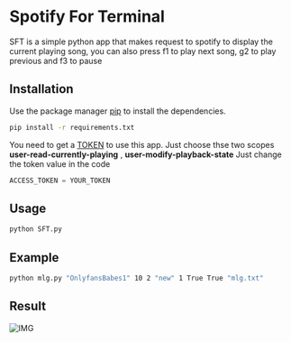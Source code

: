# Spotify For Terminal

SFT is a simple python app that makes request to spotify to display the current playing song, you can also press f1 to play next song, g2 to play previous and f3 to pause

## Installation

Use the package manager [pip](https://pip.pypa.io/en/stable/) to install the dependencies.

```bash
pip install -r requirements.txt
```
You need to get a  [TOKEN](https://developer.spotify.com/console/get-users-currently-playing-track/)  to use this app. Just choose thse two scopes 
<b> user-read-currently-playing</b> , <b>user-modify-playback-state</b>
Just change the token value in the code

```python
ACCESS_TOKEN = YOUR_TOKEN
```
## Usage

```bash
python SFT.py
```

## Example

```bash
python mlg.py "OnlyfansBabes1" 10 2 "new" 1 True True "mlg.txt"
```

## Result

![IMG](https://elwan.ch/MLG/github3.png)
